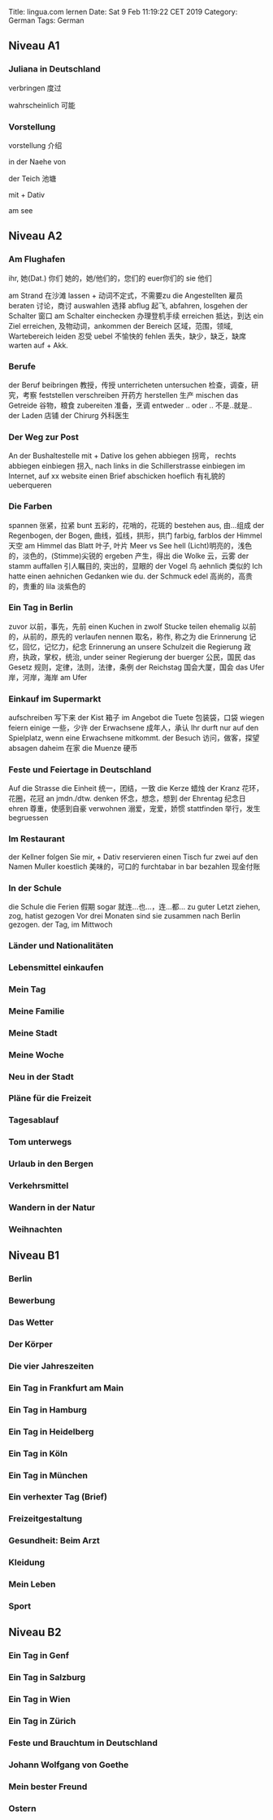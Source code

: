 Title: lingua.com lernen
Date: Sat  9 Feb 11:19:22 CET 2019
Category: German
Tags: German



## Niveau A1
### Juliana in Deutschland
verbringen 度过

wahrscheinlich 可能
### Vorstellung
vorstellung 介绍

in der Naehe von

der Teich 池塘

mit + Dativ

am see

## Niveau A2
### Am Flughafen
ihr, 她(Dat.) 你们 她的，她/他们的，您们的
euer你们的
sie 他们

am Strand 在沙滩
lassen + 动词不定式，不需要zu
die Angestellten 雇员
beraten 讨论，商讨
auswahlen 选择
abflug 起飞, abfahren, losgehen
der Schalter 窗口 am Schalter
einchecken 办理登机手续
erreichen 抵达，到达 ein Ziel erreichen, 及物动词，ankommen
der Bereich 区域，范围，领域, Wartebereich
leiden 忍受
uebel 不愉快的
fehlen 丢失，缺少，缺乏，缺席
warten auf + Akk.

### Berufe
der Beruf
beibringen 教授，传授
unterricheten
untersuchen 检查，调查，研究，考察
feststellen
verschreiben 开药方
herstellen 生产
mischen
das Getreide 谷物，粮食
zubereiten 准备，烹调
entweder .. oder .. 不是..就是..
der Laden 店铺
der Chirurg 外科医生

### Der Weg zur Post
An der Bushaltestelle
mit + Dative
los gehen
abbiegen 拐弯， rechts abbiegen
einbiegen 拐入, nach links in die Schillerstrasse einbiegen
im Internet, auf xx website
einen Brief abschicken
hoeflich 有礼貌的
ueberqueren

### Die Farben
spannen 张紧，拉紧
bunt 五彩的，花哨的，花斑的
bestehen aus, 由...组成
der Regenbogen, der Bogen, 曲线，弧线，拱形，拱门
farbig, farblos
der Himmel 天空 am Himmel
das Blatt 叶子, 叶片
Meer vs See
hell (Licht)明亮的，浅色的，淡色的，(Stimme)尖锐的
ergeben 产生，得出
die Wolke 云，云雾
der stamm
auffallen 引人瞩目的, 突出的，显眼的
der Vogel 鸟
aehnlich 类似的 Ich hatte einen aehnichen Gedanken wie du.
der Schmuck
edel 高尚的，高贵的，贵重的
lila 淡紫色的

### Ein Tag in Berlin
zuvor 以前，事先，先前
einen Kuchen in zwolf Stucke teilen
ehemalig 以前的，从前的，原先的
verlaufen
nennen 取名，称作, 称之为
die Erinnerung 记忆，回忆，记忆力，纪念
Erinnerung an unsere Schulzeit
die Regierung 政府，执政，掌权，统治, under seiner Regierung
der buerger 公民，国民
das Gesetz 规则，定律，法则，法律，条例
der Reichstag 国会大厦，国会
das Ufer 岸，河岸，海岸 am Ufer

### Einkauf im Supermarkt
aufschreiben 写下来
der Kist 箱子
im Angebot
die Tuete 包装袋，口袋
wiegen
feiern
einige 一些，少许
der Erwachsene 成年人，承认
Ihr durft nur auf den Spielplatz, wenn eine Erwachsene mitkommt.
der Besuch 访问，做客，探望
absagen
daheim 在家
die Muenze 硬币

### Feste und Feiertage in Deutschland
Auf die Strasse
die Einheit 统一，团结，一致
die Kerze 蜡烛
der Kranz 花环，花圈，花冠
an jmdn./dtw. denken 怀念，想念，想到
der Ehrentag 纪念日
ehren 尊重，使感到自豪
verwohnen 溺爱，宠爱，娇惯
stattfinden 举行，发生
begruessen

### Im Restaurant
der Kellner
folgen Sie mir, + Dativ
reservieren einen Tisch fur zwei auf den Namen Muller
koestlich 美味的，可口的
furchtabar
in bar bezahlen 现金付账

### In der Schule
die Schule
die Ferien 假期
sogar 就连...也...，连...都...
zu guter Letzt
ziehen, zog, hatist gezogen
Vor drei Monaten sind sie zusammen nach Berlin gezogen.
der Tag, im Mittwoch

### Länder und Nationalitäten

### Lebensmittel einkaufen
### Mein Tag
### Meine Familie
### Meine Stadt
### Meine Woche
### Neu in der Stadt
### Pläne für die Freizeit
### Tagesablauf
### Tom unterwegs
### Urlaub in den Bergen
### Verkehrsmittel
### Wandern in der Natur
### Weihnachten

## Niveau B1
### Berlin
### Bewerbung
### Das Wetter
### Der Körper
### Die vier Jahreszeiten
### Ein Tag in Frankfurt am Main
### Ein Tag in Hamburg
### Ein Tag in Heidelberg
### Ein Tag in Köln
### Ein Tag in München
### Ein verhexter Tag (Brief)
### Freizeitgestaltung
### Gesundheit: Beim Arzt
### Kleidung
### Mein Leben
### Sport

## Niveau B2
### Ein Tag in Genf
### Ein Tag in Salzburg
### Ein Tag in Wien
### Ein Tag in Zürich
### Feste und Brauchtum in Deutschland
### Johann Wolfgang von Goethe
### Mein bester Freund
### Ostern

